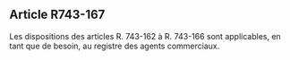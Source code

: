Article R743-167
----
Les dispositions des articles R. 743-162 à R. 743-166 sont applicables, en tant
que de besoin, au registre des agents commerciaux.

